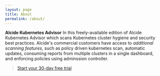 ```yaml
---
layout: page
title: About
permalink: /about/
---
```




**Alcide Kubernetes Advisor** In this freely-available edition of Alcide Kubernetes Advisor which scans Kubernetes cluster hygiene and security best practices. Alcide's commercial customers have access to *additional scanning features*, such as policy driven kubernetes scan, automatic updates, consuming reports from multiple clusters in a single dashboard, and enforcing policies using adminssion controller.

>  [Start your 30-day free trial](https://www.alcide.io/advisor-free-trial/)